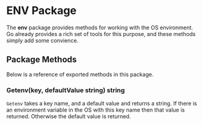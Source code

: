 # ENV Package

The **env** package provides methods for working with the OS environment. Go already provides a
rich set of tools for this purpose, and these methods simply add some convience.

## Package Methods

Below is a reference of exported methods in this package.

### Getenv(key, defaultValue string) string
```Getenv``` takes a key name, and a default value and returns a string. If there is an
environment variable in the OS with this key name then that value is returned. Otherwise
the default value is returned.

